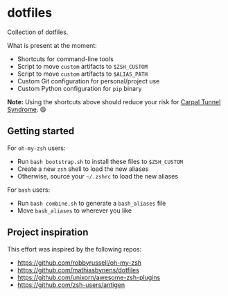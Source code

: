 # dotfiles

Collection of dotfiles.

What is present at the moment:

- Shortcuts for command-line tools
- Script to move `custom` artifacts to `$ZSH_CUSTOM`
- Script to move `custom` artifacts to `$ALIAS_PATH`
- Custom Git configuration for personal/project use
- Custom Python configuration for `pip` binary

**Note:** Using the shortcuts above should reduce your risk for [Carpal Tunnel Syndrome](https://orthoinfo.aaos.org/en/diseases--conditions/carpal-tunnel-syndrome/). :smile:

## Getting started

For `oh-my-zsh` users:

- Run `bash bootstrap.sh` to install these files to `$ZSH_CUSTOM`
- Create a new `zsh` shell to load the new aliases
- Otherwise, source your `~/.zshrc` to load the new aliases

For `bash` users:

- Run `bash combine.sh` to generate a `bash_aliases` file
- Move `bash_aliases` to wherever you like

## Project inspiration

This effort was inspired by the following repos:

- https://github.com/robbyrussell/oh-my-zsh
- https://github.com/mathiasbynens/dotfiles
- https://github.com/unixorn/awesome-zsh-plugins
- https://github.com/zsh-users/antigen
